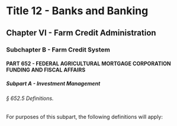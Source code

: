 
# Title 12 - Banks and Banking
## Chapter VI - Farm Credit Administration
### Subchapter B - Farm Credit System
#### PART 652 - FEDERAL AGRICULTURAL MORTGAGE CORPORATION FUNDING AND FISCAL AFFAIRS
##### Subpart A - Investment Management
###### § 652.5 Definitions.

For purposes of this subpart, the following definitions will apply:
